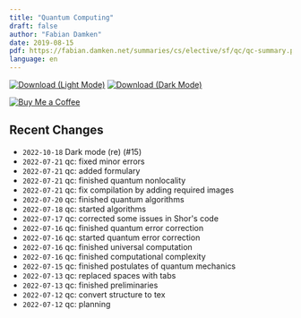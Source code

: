```yaml
---
title: "Quantum Computing"
draft: false
author: "Fabian Damken"
date: 2019-08-15
pdf: https://fabian.damken.net/summaries/cs/elective/sf/qc/qc-summary.pdf
language: en
---
```


[![Download (Light Mode)](/download.png)](qc-summary.pdf)
[![Download (Dark Mode)](/download-dark.png)](qc-summary-dark.pdf)

[![Buy Me a Coffee](/kofi.png)](https://ko-fi.com/fdamken)

## Recent Changes
- `2022-10-18` Dark mode (re) (#15)
- `2022-07-21` qc: fixed minor errors
- `2022-07-21` qc: added formulary
- `2022-07-21` qc: finished quantum nonlocality
- `2022-07-21` qc: fix compilation by adding required images
- `2022-07-20` qc: finished quantum algorithms
- `2022-07-18` qc: started algorithms
- `2022-07-17` qc: corrected some issues in Shor's code
- `2022-07-16` qc: finished quantum error correction
- `2022-07-16` qc: started quantum error correction
- `2022-07-16` qc: finished universal computation
- `2022-07-16` qc: finished computational complexity
- `2022-07-15` qc: finished postulates of quantum mechanics
- `2022-07-13` qc: replaced spaces with tabs
- `2022-07-13` qc: finished preliminaries
- `2022-07-12` qc: convert structure to tex
- `2022-07-12` qc: planning
